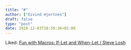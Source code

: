 ```yaml
---
title: "#"
author: ["Eivind Hjertnes"]
draft: false
type: "post"
date: 2018-12-03T18:59:26+01:00
---
```


Liked: [Fun
with Macros: If-Let and When-Let / Steve Losh](http://stevelosh.com/blog/2018/07/fun-with-macros-if-let/)
